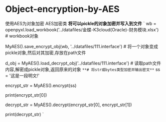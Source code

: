 # Object-encryption-by-AES
使用AES为对象加密
AES加密类
**将可以pickle的对象加密并写入到文件**
`
wb = openpyxl.load_workbook('../datafiles/金蝶-K3cloud(Oracle)-财务模块.xlsx')  # workbook对象

MyAES().save_encrypt_obj(wb, '../datafiles/111.interface')  # 将一个对象变成pickle对象,然后对其加密,存放在path文件

d_obj = MyAES().load_decrypt_obj('../datafiles/111.interface')  # 读取path文件内容,解密成pickle对象,返回原来的对象
`
**# 将str或bytes类型加密并输出密文**
`
ss = '这是一段明文!'

encrypt_str = MyAES().encrypt(ss)

print(encrypt_str[0])

decrypt_str = MyAES().decrypt(encrypt_str[0], encrypt_str[1])

print(decrypt_str)
`
